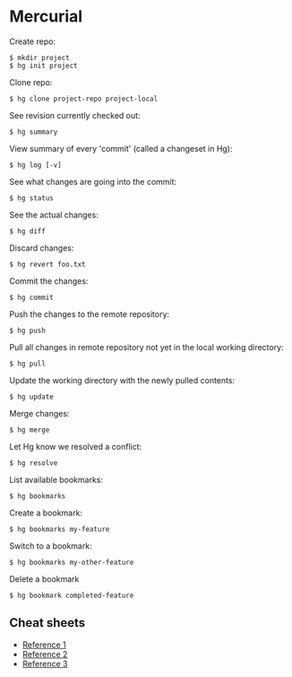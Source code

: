 # Mercurial

Create repo:

    $ mkdir project
    $ hg init project

Clone repo:

    $ hg clone project-repo project-local

See revision currently checked out:

    $ hg summary

View summary of every 'commit' (called a changeset in Hg):

    $ hg log [-v]

See what changes are going into the commit:

    $ hg status

See the actual changes:

    $ hg diff

Discard changes:

    $ hg revert foo.txt

Commit the changes:

    $ hg commit

Push the changes to the remote repository:

    $ hg push

Pull all changes in remote repository not yet in the local working directory:

    $ hg pull

Update the working directory with the newly pulled contents:

    $ hg update

Merge changes:

    $ hg merge

Let Hg know we resolved a conflict:

    $ hg resolve

List available bookmarks:

    $ hg bookmarks

Create a bookmark:

    $ hg bookmarks my-feature

Switch to a bookmark:

    $ hg bookmarks my-other-feature

Delete a bookmark

    $ hg bookmark completed-feature

## Cheat sheets

* [Reference 1](https://www.mercurial-scm.org/wiki/QuickReferenceCardsAndCheatSheets?action=AttachFile&do=view&target=Mercurial-Usage-v1.0bz-300dpi-color.png)
* [Reference 2](https://www.mercurial-scm.org/wiki/QuickReferenceCardsAndCheatSheets?action=AttachFile&do=view&target=Mercurial-Cheatsheet-Adrian-v1.0.svg)
* [Reference 3](https://www.cheatography.com/codeshane/cheat-sheets/mercurial-hg/)
